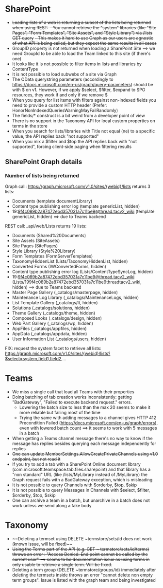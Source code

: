 ﻿
# SharePoint

- ~~Loading lists of a web is returning a subset of the lists being returned when using REST:~~
	~~- You cannot retrieve the "system" libraries (like "Site Pages", "Form Templates", "Site Assets", and "Style Library") via /lists GET query~~
	~~- This makes it hard to use Graph as our users are agnostic of what API is being called, but they expect the same results in all cases~~
- GroupID property is not returned when loading a SharePoint Site ==> we need GroupId to be able to load the Team linked to this site (if there's one)
- It looks like it is not possible to filter items in lists and libraries by ContentType
- It is not possible to load subwebs of a site via Graph
- The OData querystring parameters (accordingly to https://docs.microsoft.com/en-us/graph/query-parameters) should be with $ on v1. However, if we apply $select, $filter, $expand to SPO resources, they work if and only if we remove $
- When you query for list items with filters against non-indexed fields you need to provide a custom HTTP header (Prefer: HonorNonIndexedQueriesWarningMayFailRandomly)
- The fields/* construct is a bit weird from a developer point of view
- There is no support in the Taxonomy API for local custom properties on terms in the store
- When you search for lists/libraries with Title not equal (ne) to a specific value, the API replies back "not supported"
- When you mix a $filter and $top the API replies back with "not supported", forcing client-side paging when filtering results


## SharePoint Graph details

### Number of lists being returned

Graph call: https://graph.microsoft.com/v1.0/sites/{webid}/lists returns 3 lists:
- Documents (template documentLibrary)
- Content type publishing error log (template genericList, hidden)
- 19:9f4c089b2a87472ebd357031a7c11be9@thread.tacv2_wiki (template genericList, hidden) ==> due to Teams backend

REST call: _api/web/Lists returns 19 lists:
- Documents (Shared%20Documents)
- Site Assets (SiteAssets)
- Site Pages (SitePages)
- Style Library (Style%20Library)
- Form Templates (FormServerTemplates)
- TaxonomyHiddenList (Lists/TaxonomyHiddenList, hidden)
- Converted Forms (IWConvertedForms, hidden)
- Content type publishing error log (Lists/ContentTypeSyncLog, hidden)
- 19:9f4c089b2a87472ebd357031a7c11be9@thread.tacv2_wiki (Lists/199f4c089b2a87472ebd357031a7c11be9threadtacv2_wiki, hidden) ==> due to Teams backend
- Master Page Gallery (_catalogs/masterpage, hidden)
- Maintenance Log Library (_catalogs/MaintenanceLogs, hidden)
- List Template Gallery (_catalogs/lt, hidden)
- Solutions (_catalogs/solutions, hidden)
- Theme Gallery (_catalogs/theme, hidden)
- Composed Looks (_catalogs/design, hidden)
- Web Part Gallery (_catalogs/wp, hidden)
- AppFiles (_catalogs/appfiles, hidden)
- AppData (_catalogs/appdata, hidden)
- User Information List (_catalogs/users, hidden)


FIX: request the system facet to retrieve all lists: https://graph.microsoft.com/v1.0/sites/{webid}/lists?$select=system,field1,field2,...


# Teams

- We miss a single call that load all Teams with their properties
- Doing batching of tab creation works inconsistently: getting "BadGateway", "Failed to execute backend request." errors. 
	- Lowering the batch size to less than the max 20 seems to make it more reliable but failing most of the time
	- Trying the same with adding messages to a channel gives HTTP 412	Precondition Failed (https://docs.microsoft.com/en-us/graph/errors), even with lowered batch count ==> it seems to work with 5 messages in a batch
- When getting a Teams channel message there's no way to know if the message has replies besides querying each message independently for replies
- ~~One can update MemberSettings.AllowCreatePrivateChannels using v1.0 endpoint, but not read it~~
- If you try to add a tab with a SharePoint Online document library (com.microsoft.teamspace.tab.files.sharepoint) and that library has a "non standard" URL (like /lists/MyLibrary instead of /MyLibrary) the Graph request fails with a BadGateway exception, which is misleading
- It is not possible to query Channels with $orderby, $top, $skip
- It is not possible to query Messages in Channels with $select, $filter, $orderby, $top, $skip
- One can archive a team in a batch, but unarchive in a batch does not work unless we send along a fake body

# Taxonomy

- ~~Deleting a termset using DELETE ~termstore/sets/id does not work (known issue, will be fixed)~~
- ~~Using the Terms part of the API (e.g. GET ~ termstore/sets/id/terms) throws an error : "Access Denied: End point cannot be called by the current user" ==> seems to be documentation issue as using terms in only usable to retrieve a single term. Will be fixed.~~
- Deleting a term group (DELETE ~termstore/groups/id) immediately after deleting the termsets inside throws an error "cannot delete non empty term groups". Issue is listed with the graph team and being investigated
